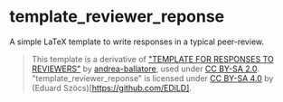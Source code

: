 template_reviewer_reponse
============================

A simple LaTeX template to write responses in a typical peer-review.

> This template is a derivative of ["TEMPLATE FOR RESPONSES TO REVIEWERS"](https://github.com/ucd-spatial/Datasets/tree/master/tex_response_to_reviewers_template) by [andrea-ballatore](https://github.com/andrea-ballatore), used under [CC BY-SA 2.0](https://creativecommons.org/licenses/by-sa/2.0/). 
"template_reviewer_reponse" is licensed under [CC BY-SA 4.0](https://creativecommons.org/licenses/by-sa/4.0/) by (Eduard Szöcs)[https://github.com/EDiLD].
